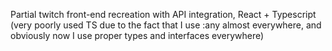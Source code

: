 Partial twitch front-end recreation with API integration, React + Typescript (very poorly used TS due to the fact that I use :any almost everywhere, and obviously now I use proper types and interfaces everywhere)
